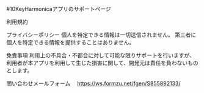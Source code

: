 #10KeyHarmonicaアプリのサポートページ

利用規約



プライバシーポリシー
個人を特定できる情報は一切送信されません。
第三者に個人を特定できる情報を提供することはありません。
 
免責事項
利用上の不具合・不都合に対して可能な限りサポートを行いますが、利用者が本アプリを利用して生じた損害に関して、開発元は責任を負わないものとします。

問い合わせメールフォーム　
https://ws.formzu.net/fgen/S855892133/
